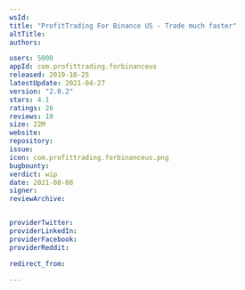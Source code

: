 ```yaml
---
wsId: 
title: "ProfitTrading For Binance US - Trade much faster"
altTitle: 
authors:

users: 5000
appId: com.profittrading.forbinanceus
released: 2019-10-25
latestUpdate: 2021-04-27
version: "2.0.2"
stars: 4.1
ratings: 26
reviews: 10
size: 22M
website: 
repository: 
issue: 
icon: com.profittrading.forbinanceus.png
bugbounty: 
verdict: wip
date: 2021-08-08
signer: 
reviewArchive:


providerTwitter: 
providerLinkedIn: 
providerFacebook: 
providerReddit: 

redirect_from:

---
```



